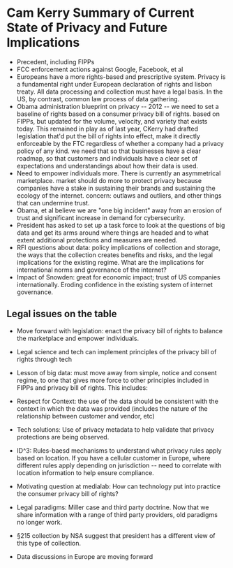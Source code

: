 # Cam Kerry Summary of Current State of Privacy and Future Implications

* Precedent, including FIPPs
* FCC enforcement actions against Google, Facebook, et al
* Europeans have a more rights-based and prescriptive system. Privacy is a fundamental right under European declaration of rights and lisbon treaty. All data processing and collection must have a legal basis. In the US, by contrast, common law process of data gathering. 
* Obama administration blueprint on privacy -- 2012 -- we need to set a baseline of rights based on a consumer privacy bill of rights. based on FIPPs, but updated for the volume, velocity, and variety that exists today. This remained in play as of last year, CKerry had drafted legislation that'd put the bill of rights into effect, make it directly enforceable by the FTC regardless of whether a company had a privacy policy of any kind. we need that so that businesses have a clear roadmap, so that customers and individuals have a clear set of expectations and understandings about how their data is used. 
* Need to empower individuals more. There is currently an asymmetrical marketplace. market should do more to protect privacy because companies have a stake in sustaining their brands and sustaining the ecology of the internet. concern: outlaws and outliers, and other things that can undermine trust.
* Obama, et al believe we are "one big incident" away from an erosion of trust and significant increase in demand for cybersecurity.
* President has asked to set up a task force to look at the questions of big data and get its arms around where things are headed and to what extent additional protections and measures are needed. 
* RFI questions about data: policy implications of collection and storage, the ways that the collection creates benefits and risks, and the legal implications for the existing regime. What are the implications for international norms and governance of the internet?
* Impact of Snowden: great for economic impact; trust of US companies internationally. Eroding confidence in the existing system of internet governance. 

## Legal issues on the table
* Move forward with legislation: enact the privacy bill of rights to balance the marketplace and empower individuals. 
* Legal science and tech can implement principles of the privacy bill of rights through tech
* Lesson of big data: must move away from simple, notice and consent regime, to one that gives more force to other principles included in FIPPs and privacy bill of rights. This includes:

* Respect for Context: the use of the data should be consistent with the context in which the data was provided (includes the nature of the relationship between customer and vendor, etc)
* Tech solutions: Use of privacy metadata to help validate that privacy protections are being observed. 
* ID^3: Rules-baesd mechanisms to understand what privacy rules apply based on location. If you have a cellular customer in Europe, where different rules apply depending on jurisdiction -- need to correlate with location information to help ensure compliance. 
* Motivating question at medialab: How can technology put into practice the consumer privacy bill of rights?
* Legal paradigms: Miller case and third party doctrine. Now that we share information with a range of third party providers, old paradigms no longer work. 
* §215 collection by NSA suggest that president has a different view of this type of collection. 
* Data discussions in Europe are moving forward

